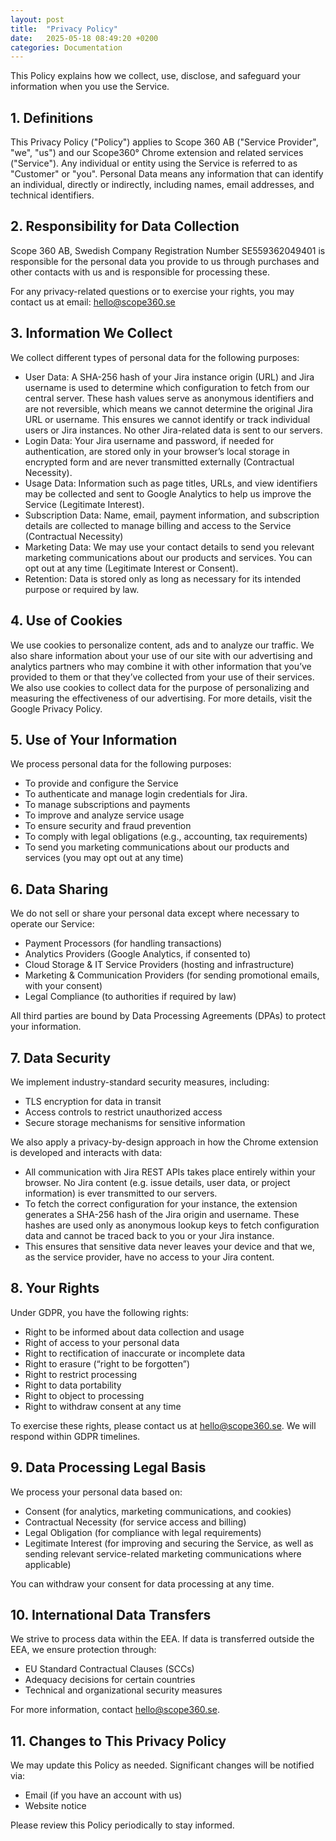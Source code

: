 ```yaml
---
layout: post
title:  "Privacy Policy"
date:   2025-05-18 08:49:20 +0200
categories: Documentation
---
```

This Policy explains how we collect, use, disclose, and safeguard your information when you use the Service.

## 1. Definitions

This Privacy Policy ("Policy") applies to Scope 360 AB ("Service Provider", "we", "us") and our Scope360° Chrome extension and related services ("Service"). Any individual or entity using the Service is referred to as "Customer" or "you".
Personal Data means any information that can identify an individual, directly or indirectly, including names, email addresses, and technical identifiers.

## 2. Responsibility for Data Collection

Scope 360 AB, Swedish Company Registration Number SE559362049401 is responsible for the personal data you provide to us through purchases and other contacts with us and is responsible for processing these.

For any privacy-related questions or to exercise your rights, you may contact us at email: [hello@scope360.se](mailto://hello@scope360.se)

## 3. Information We Collect

We collect different types of personal data for the following purposes:

- User Data: A SHA-256 hash of your Jira instance origin (URL) and Jira username is used to determine which configuration to fetch from our central server. These hash values serve as anonymous identifiers and are not reversible, which means we cannot determine the original Jira URL or username. This ensures we cannot identify or track individual users or Jira instances. No other Jira-related data is sent to our servers.
- Login Data: Your Jira username and password, if needed for authentication, are stored only in your browser’s local storage in encrypted form and are never transmitted externally (Contractual Necessity).
- Usage Data: Information such as page titles, URLs, and view identifiers may be collected and sent to Google Analytics to help us improve the Service (Legitimate Interest).
- Subscription Data: Name, email, payment information, and subscription details are collected to manage billing and access to the Service (Contractual Necessity)
- Marketing Data: We may use your contact details to send you relevant marketing communications about our products and services. You can opt out at any time (Legitimate Interest or Consent).
- Retention: Data is stored only as long as necessary for its intended purpose or required by law.

## 4. Use of Cookies

We use cookies to personalize content, ads and to analyze our traffic. We also share information about your use of our site with our advertising and analytics partners who may combine it with other information that you’ve provided to them or that they’ve collected from your use of their services.
We also use cookies to collect data for the purpose of personalizing and measuring the effectiveness of our advertising. For more details, visit the Google Privacy Policy.

## 5. Use of Your Information

We process personal data for the following purposes:

- To provide and configure the Service
- To authenticate and manage login credentials for Jira.
- To manage subscriptions and payments
- To improve and analyze service usage
- To ensure security and fraud prevention
- To comply with legal obligations (e.g., accounting, tax requirements)
- To send you marketing communications about our products and services (you may opt out at any time)

## 6. Data Sharing

We do not sell or share your personal data except where necessary to operate our Service:

- Payment Processors (for handling transactions)
- Analytics Providers (Google Analytics, if consented to)
- Cloud Storage & IT Service Providers (hosting and infrastructure)
- Marketing & Communication Providers (for sending promotional emails, with your consent)
- Legal Compliance (to authorities if required by law)

All third parties are bound by Data Processing Agreements (DPAs) to protect your information.

## 7. Data Security

We implement industry-standard security measures, including:

- TLS encryption for data in transit
- Access controls to restrict unauthorized access
- Secure storage mechanisms for sensitive information

We also apply a privacy-by-design approach in how the Chrome extension is developed and interacts with data:

- All communication with Jira REST APIs takes place entirely within your browser. No Jira content (e.g. issue details, user data, or project information) is ever transmitted to our servers.
- To fetch the correct configuration for your instance, the extension generates a SHA-256 hash of the Jira origin and username. These hashes are used only as anonymous lookup keys to fetch configuration data and cannot be traced back to you or your Jira instance.
- This ensures that sensitive data never leaves your device and that we, as the service provider, have no access to your Jira content.

## 8. Your Rights

Under GDPR, you have the following rights:

- Right to be informed about data collection and usage
- Right of access to your personal data
- Right to rectification of inaccurate or incomplete data
- Right to erasure (“right to be forgotten”)
- Right to restrict processing
- Right to data portability
- Right to object to processing
- Right to withdraw consent at any time

To exercise these rights, please contact us at [hello@scope360.se](mailto://hello@scope360.se). We will respond within GDPR timelines.

## 9. Data Processing Legal Basis

We process your personal data based on:

- Consent (for analytics, marketing communications, and cookies)
- Contractual Necessity (for service access and billing)
- Legal Obligation (for compliance with legal requirements)
- Legitimate Interest (for improving and securing the Service, as well as sending relevant service-related marketing communications where applicable)

You can withdraw your consent for data processing at any time.

## 10. International Data Transfers

We strive to process data within the EEA. If data is transferred outside the EEA, we ensure protection through:

- EU Standard Contractual Clauses (SCCs)
- Adequacy decisions for certain countries
- Technical and organizational security measures

For more information, contact [hello@scope360.se](mailto://hello@scope360.se).

## 11. Changes to This Privacy Policy

We may update this Policy as needed. Significant changes will be notified via:

- Email (if you have an account with us)
- Website notice

Please review this Policy periodically to stay informed.
